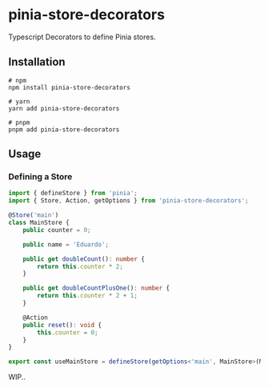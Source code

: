 # pinia-store-decorators

Typescript Decorators to define Pinia stores.

## Installation

```shell
# npm
npm install pinia-store-decorators

# yarn
yarn add pinia-store-decorators

# pnpm
pnpm add pinia-store-decorators
```

## Usage

### Defining a Store

```typescript
import { defineStore } from 'pinia';
import { Store, Action, getOptions } from 'pinia-store-decorators';

@Store('main')
class MainStore {
    public counter = 0;

    public name = 'Eduardo';

    public get doubleCount(): number {
        return this.counter * 2;
    }

    public get doubleCountPlusOne(): number {
        return this.counter * 2 + 1;
    }

    @Action
    public reset(): void {
        this.counter = 0;
    }
}

export const useMainStore = defineStore(getOptions<'main', MainStore>(MainStore));
```

WIP..

